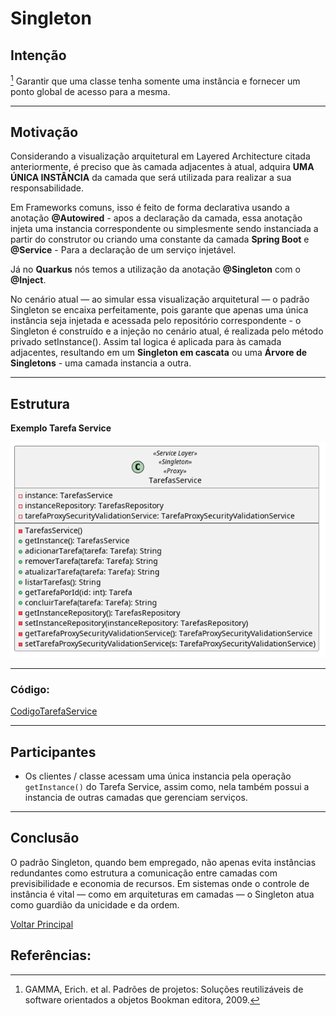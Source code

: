
# Singleton  


## Intenção

[^GAMMA]
Garantir que uma classe tenha somente uma instância e fornecer um ponto global de acesso para a mesma.

---

## Motivação 

Considerando a visualização arquitetural em Layered Architecture citada anteriormente, é preciso que às camada adjacentes à atual, adquira **UMA ÚNICA INSTÂNCIA** da camada que será utilizada para realizar a sua responsabilidade. 

Em Frameworks comuns, isso é feito de forma declarativa usando a anotação **@Autowired** - apos a declaração da camada, essa anotação injeta uma instancia correspondente ou simplesmente sendo instanciada a partir do construtor ou criando uma constante da camada **Spring Boot** e **@Service** - Para a declaração de um serviço injetável.

Já no **Quarkus** nós temos a utilização da anotação **@Singleton** com o **@Inject**.

No cenário atual — ao simular essa visualização arquitetural — o padrão Singleton se encaixa perfeitamente, pois garante que apenas uma única instância seja injetada e acessada pelo repositório correspondente - o Singleton é construído e a injeção no cenário atual, é realizada pelo método privado setInstance(). Assim tal logica é aplicada para às camada adjacentes, resultando em um **Singleton em cascata** ou uma **Árvore de Singletons** - uma camada instancia a outra.

---

## Estrutura

**Exemplo Tarefa Service**

![EstruturaSingletonService](../../out/estruturasUmls/java/service/estruturaTarefaService/estruturaTarefaService.png)

---

### Código:

[CodigoTarefaService](../../src/main/java/service/TarefasService.java)

---

## Participantes

- Os clientes / classe acessam uma única instancia pela operação `getInstance()` do Tarefa Service, assim como, nela também possui a instancia de outras camadas que gerenciam serviços.

---

## Conclusão

O padrão Singleton, quando bem empregado, não apenas evita instâncias redundantes como estrutura a comunicação entre camadas com previsibilidade e economia de recursos. Em sistemas onde o controle de instância é vital — como em arquiteturas em camadas — o Singleton atua como guardião da unicidade e da ordem.

[Voltar Principal](../../README.md)

## Referências:

[^GAMMA]: GAMMA, Erich. et al. Padrões de projetos: Soluções reutilizáveis de software orientados a objetos Bookman editora, 2009.
